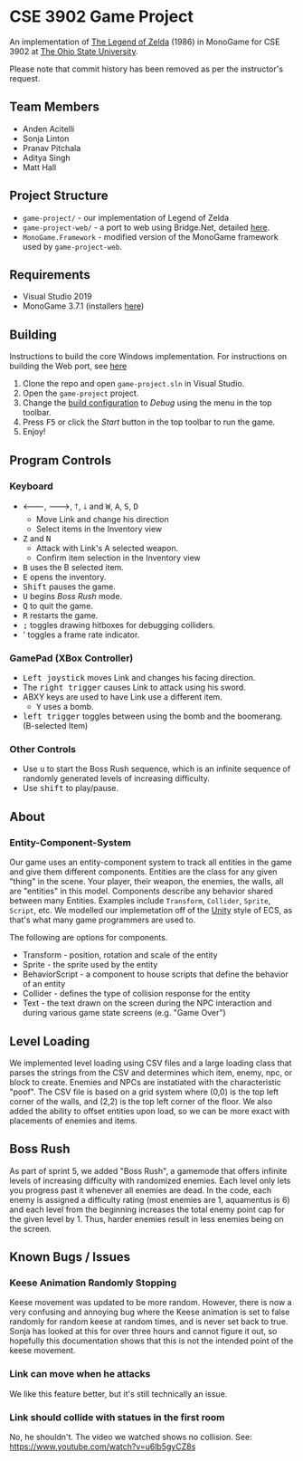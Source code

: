 # CSE 3902 Game Project
An implementation of [The Legend of Zelda](https://en.wikipedia.org/wiki/The_Legend_of_Zelda_(video_game)) (1986) in MonoGame for CSE 3902 at [The Ohio State University](https://www.osu.edu/).

Please note that commit history has been removed as per the instructor's request. 

## Team Members
- Anden Acitelli
- Sonja Linton
- Pranav Pitchala
- Aditya Singh
- Matt Hall

## Project Structure
- `game-project/` - our implementation of Legend of Zelda
- `game-project-web/` - a port to web using Bridge.Net, detailed [here](WebPort.md).
- `MonoGame.Framework` - modified version of the MonoGame framework used by `game-project-web`.

## Requirements
- Visual Studio 2019
- MonoGame 3.7.1 (installers [here](https://github.com/MonoGame/MonoGame/releases/tag/v3.7.1))

## Building
Instructions to build the core Windows implementation. For instructions on building the Web port, see [here](WebPort.md#building)
1. Clone the repo and open `game-project.sln` in Visual Studio.
2. Open the `game-project` project.
3. Change the [build configuration](https://docs.microsoft.com/en-us/visualstudio/ide/understanding-build-configurations?view=vs-2019) to *Debug* using the menu in the top toolbar.
4. Press <kbd>F5</kbd> or click the *Start* button in the top toolbar to run the game.
5. Enjoy!

## Program Controls
### Keyboard
* <kbd>🡐</kbd>, <kbd>🡒</kbd>, <kbd>🡑</kbd>, <kbd>🡓</kbd> and <kbd>W</kbd>, <kbd>A</kbd>, <kbd>S</kbd>, <kbd>D</kbd>
  * Move Link and change his direction
  * Select items in the Inventory view
* <kbd>Z</kbd> and <kbd>N</kbd>
  * Attack with Link's A selected weapon.
  * Confirm item selection in the Inventory view
* <kbd>B</kbd> uses the B selected item.
* <kbd>E</kbd> opens the inventory.
* <kbd>Shift</kbd> pauses the game.
* <kbd>U</kbd> begins *Boss Rush* mode.
* <kbd>Q</kbd> to quit the game.
* <kbd>R</kbd> restarts the game.
* <kbd>;</kbd> toggles drawing hitboxes for debugging colliders.
* <kdb>'</kbd> toggles a frame rate indicator.

### GamePad (XBox Controller)
* <kbd>Left joystick</kbd> moves Link and changes his facing direction.
* The <kbd>right trigger</kbd> causes Link to attack using his sword.
* ABXY keys are used to have Link use a different item.
  * <kbd>Y</kbd> uses a bomb.
  <!--- * <kbd>2</kbd> uses the boomerang. --->
* <kbd>left trigger</kbd> toggles between using the bomb and the boomerang. (B-selected Item)

### Other Controls
* Use <kbd>u</kbd> to start the Boss Rush sequence, which is an infinite sequence of randomly generated levels of increasing difficulty.
* Use <kbd>shift</kbd> to play/pause.
## About

### Entity-Component-System
Our game uses an entity-component system to track all entities in the game and give them different components. Entities are the class for any given "thing" in the scene. Your player, their weapon, the enemies, the walls, all are "entities" in this model. Components describe any behavior shared between many Entities. Examples include `Transform`, `Collider`, `Sprite`, `Script`, etc. We modelled our implemetation off of the [Unity](https://docs.unity3d.com/ScriptReference/GameObject.GetComponent.html) style of ECS, as that's what many game programmers are used to.

The following are options for components.
* Transform - position, rotation and scale of the entity
* Sprite - the sprite used by the entity
* BehaviorScript - a component to house scripts that define the behavior of an entity
* Collider - defines the type of collision response for the entity
* Text - the text drawn on the screen during the NPC interaction and during various game state screens (e.g. "Game Over")



## Level Loading
We implemented level loading using CSV files and a large loading class that parses the strings from the CSV and determines which item, enemy, npc, or block to create. Enemies and NPCs are instatiated with the characteristic "poof". The CSV file is based on a grid system where (0,0) is the top left corner of the walls, and (2,2) is the top left corner of the floor. We also added the ability to offset entities upon load, so we can be more exact with placements of enemies and items.

## Boss Rush
As part of sprint 5, we added "Boss Rush", a gamemode that offers infinite levels of increasing difficulty with randomized enemies. Each level only lets you progress past it whenever all enemies are dead. In the code, each enemy is assigned a difficulty rating (most enemies are 1, aquamentus is 6) and each level from the beginning increases the total enemy point cap for the given level by 1. Thus, harder enemies result in less enemies being on the screen. 

## Known Bugs / Issues

### Keese Animation Randomly Stopping
Keese movement was updated to be more random. However, there is now a very confusing and annoying bug where the Keese animation is set to false randomly for random keese at random times, and is never set back to true. Sonja has looked at this for over three hours and cannot figure it out, so hopefully this documentation shows that this is not the intended point of the keese movement.


### Link can move when he attacks
We like this feature better, but it's still technically an issue.

### Link should collide with statues in the first room
No, he shouldn't. The video we watched shows no collision. See: https://www.youtube.com/watch?v=u6lb5gyCZ8s
